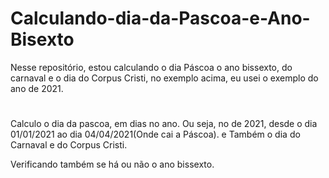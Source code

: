 # Calculando-dia-da-Pascoa-e-Ano-Bisexto
Nesse repositório, estou calculando o dia Páscoa o ano bissexto, do carnaval e o dia do Corpus Cristi, no exemplo acima, eu usei o exemplo do ano de 2021.
#

Calculo o dia da pascoa, em dias no ano. Ou seja, no de 2021, desde o dia 01/01/2021 ao dia 04/04/2021(Onde cai a Páscoa).
e Também o dia do Carnaval e do Corpus Cristi.

Verificando também se há ou não o ano bissexto.
#
